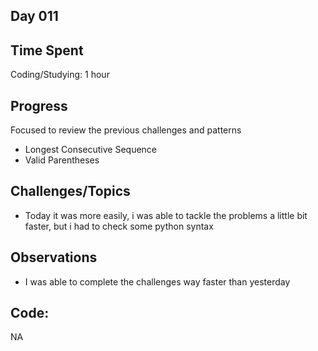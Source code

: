 ## Day 011

## Time Spent
Coding/Studying: 1 hour

## Progress
Focused to review the previous challenges and patterns
- Longest Consecutive Sequence
- Valid Parentheses

## Challenges/Topics

- Today it was more easily, i was able to tackle the problems a little bit faster, but i had to check some python syntax

## Observations

- I was able to complete the challenges way faster than yesterday

## Code:

NA